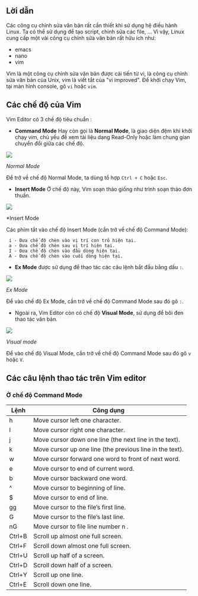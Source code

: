 ## Lời dẫn

Các công cụ chỉnh sửa văn bản rất cần thiết khi sử dụng hệ điều hành Linux. Ta có thể sử dụng để tạo script, chỉnh sửa các file, ... Vì vậy, Linux cung cấp một vài công cụ chỉnh sửa văn bản rất hữu ích như: 
- emacs 
- nano 
- vim

Vim là một công cụ chỉnh sửa văn bản được cải tiến từ vi, là công cụ chỉnh sửa văn bản của Unix, vim là viết tắt của "vi improved". Để khởi chạy Vim, tại màn hình console, gõ `vi` hoặc `vim`.

## Các chế độ của Vim 

Vim Editor có 3 chế độ tiêu chuẩn : 
- **Command Mode** Hay còn gọi là **Normal Mode**, là giao diện đệm khi khởi chạy vim, chủ yếu để xem tài liệu dạng Read-Only hoặc làm chung gian chuyển đổi giữa các chế độ.
<img src="https://github.com/TQHuaa/TrainningVCCloud/blob/main/Pics/VimCommandMode.png">

*Normal Mode*

Để trở về chế độ Normal Mode, ta dùng tổ hợp ``Ctrl + C`` hoặc ``Esc``.
- **Insert Mode** Ở chế độ này, Vim soạn thảo giống như trình soạn thảo đơn thuần. 
<img src="https://github.com/TQHuaa/TrainningVCCloud/blob/main/Pics/VimInsertMode.png">

*Insert Mode

Các phím tắt vào chế độ Insert Mode (cần trở về chế độ Command Mode): 
````
 i - Đưa chế độ chèn vào vị trí con trỏ hiện tại.
 a - Đưa chế độ chèn sau vị trí hiện tại.
 I - Đưa chế độ chèn vào đầu dòng hiện tại.
 A - Đưa chế độ chèn vào cuối dòng hiện tại.
````

- **Ex Mode** được sử dụng để thao tác các câu lệnh bắt đầu bằng dấu ``:``.
<img src="https://github.com/TQHuaa/TrainningVCCloud/blob/main/Pics/VimExMode.png"> 

*Ex Mode*

Để vào chế độ Ex Mode, cần trở về chế độ Command Mode sau đó gõ ``:``. 
- Ngoài ra, Vim Editor còn có chế độ **Visual Mode**, sử dụng để bôi đen thao tác văn bản.
<img src="https://github.com/TQHuaa/TrainningVCCloud/blob/main/Pics/VimVisualMode.png">

*Visual mode*

Để vào chế độ Visual Mode, cần trở về chế độ Command Mode sau đó gõ ``v`` hoặc ``V``.

## Các câu lệnh thao tác trên Vim editor

### Ở chế độ Command Mode
| Lệnh  | Công dụng |
| ------------- | ------------- |
| h | Move cursor left one character. | 
| l | Move cursor right one character. | 
| j | Move cursor down one line (the next line in the text). | 
| k | Move cursor up one line (the previous line in the text). | 
| w | Move cursor forward one word to front of next word. | 
| e | Move cursor to end of current word. | 
| b | Move cursor backward one word. | 
| ^ | Move cursor to beginning of line. | 
| $ | Move cursor to end of line. | 
| gg | Move cursor to the file’s first line. | 
| G | Move cursor to the file’s last line. | 
| nG | Move cursor to file line number n . | 
| Ctrl+B | Scroll up almost one full screen. | 
| Ctrl+F | Scroll down almost one full screen. | 
| Ctrl+U | Scroll up half of a screen. | 
| Ctrl+D | Scroll down half of a screen. | 
| Ctrl+Y | Scroll up one line. | 
| Ctrl+E | Scroll down one line. | 
